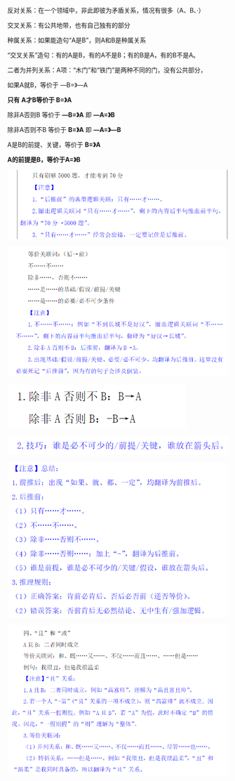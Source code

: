 

反对关系：在一个领域中，非此即彼为矛盾关系，情况有很多（A、B、·）

交叉关系：有公共地带，也有自己独有的部分

种属关系：如果能造句“A是B”，则A和B是种属关系

“交叉关系”造句：有的A是B，有的A不是B；有的B是A，有的B不是A。

二者为并列关系：A项：“木门”和“铁门”是两种不同的门，没有公共部分，

如果A就B，等价于 —B=》—A

**只有** **A才B******等价于 B=》A****

除非A否则B 等价于 **—B=》A** 即 **—A=》B**

除非A否则不B 等价于 **B=》A** 即 **—A=》—B**



A是B的前提、关键，等价于 **B=》A**

**A的前提是B，等价于A=》B**

![image-20240225142911320](../img/image-20240225142911320.png)

![image-20240225143215514](../img/image-20240225143215514-1711617064465.png)

![image-20240225143334980](../img/image-20240225143334980.png)

![image-20240225143442132](../img/image-20240225143442132-1711617077160.png)

![image-20240225145100773](../img/image-20240225145100773.png)



![image-20240225150449698](../img/image-20240225150449698.png)